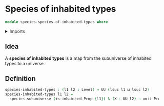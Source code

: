 # Species of inhabited types

```agda
module species.species-of-inhabited-types where
```

<details><summary>Imports</summary>

```agda
open import foundation.inhabited-types
open import foundation.unit-type
open import foundation.universe-levels

open import species.species-of-types-in-subuniverse
```

</details>

## Idea

A **species of inhabited types** is a map from the subuniverse of inhabited
types to a universe.

## Definition

```agda
species-inhabited-types : (l1 l2 : Level) → UU (lsuc l1 ⊔ lsuc l2)
species-inhabited-types l1 l2 =
  species-subuniverse (is-inhabited-Prop {l1}) λ (X : UU l2) → unit-Prop
```
